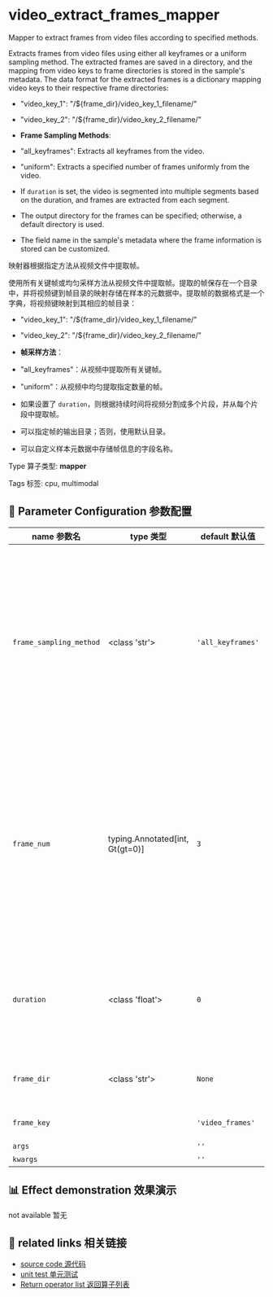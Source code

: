 # video_extract_frames_mapper

Mapper to extract frames from video files according to specified methods.

Extracts frames from video files using either all keyframes or a uniform sampling method. The extracted frames are saved in a directory, and the mapping from video keys to frame directories is stored in the sample's metadata. The data format for the extracted frames is a dictionary mapping video keys to their respective frame directories:
- "video_key_1": "/${frame_dir}/video_key_1_filename/"
- "video_key_2": "/${frame_dir}/video_key_2_filename/"

- **Frame Sampling Methods**:
- "all_keyframes": Extracts all keyframes from the video.
- "uniform": Extracts a specified number of frames uniformly from the video.
- If `duration` is set, the video is segmented into multiple segments based on the duration, and frames are extracted from each segment.
- The output directory for the frames can be specified; otherwise, a default directory is used.
- The field name in the sample's metadata where the frame information is stored can be customized.

映射器根据指定方法从视频文件中提取帧。

使用所有关键帧或均匀采样方法从视频文件中提取帧。提取的帧保存在一个目录中，并将视频键到帧目录的映射存储在样本的元数据中。提取帧的数据格式是一个字典，将视频键映射到其相应的帧目录：
- "video_key_1": "/${frame_dir}/video_key_1_filename/"
- "video_key_2": "/${frame_dir}/video_key_2_filename/"

- **帧采样方法**：
- "all_keyframes"：从视频中提取所有关键帧。
- "uniform"：从视频中均匀提取指定数量的帧。
- 如果设置了 `duration`，则根据持续时间将视频分割成多个片段，并从每个片段中提取帧。
- 可以指定帧的输出目录；否则，使用默认目录。
- 可以自定义样本元数据中存储帧信息的字段名称。

Type 算子类型: **mapper**

Tags 标签: cpu, multimodal

## 🔧 Parameter Configuration 参数配置
| name 参数名 | type 类型 | default 默认值 | desc 说明 |
|--------|------|--------|------|
| `frame_sampling_method` | <class 'str'> | `'all_keyframes'` | sampling method of extracting frame videos from the videos. Should be one of ["all_keyframes", "uniform"]. The former one extracts all key frames (the number of which depends on the duration of the video) and the latter one extract specified number of frames uniformly from the video. If "duration" > 0, frame_sampling_method acts on every segment. Default: "all_keyframes". |
| `frame_num` | typing.Annotated[int, Gt(gt=0)] | `3` | the number of frames to be extracted uniformly from the video. Only works when frame_sampling_method is "uniform". If it's 1, only the middle frame will be extracted. If it's 2, only the first and the last frames will be extracted. If it's larger than 2, in addition to the first and the last frames, other frames will be extracted uniformly within the video duration. If "duration" > 0, frame_num is the number of frames per segment. |
| `duration` | <class 'float'> | `0` | The duration of each segment in seconds. If 0, frames are extracted from the entire video. If duration > 0, the video is segmented into multiple segments based on duration, and frames are extracted from each segment. |
| `frame_dir` | <class 'str'> | `None` | Output directory to save extracted frames. If None, a default directory based on the video file path is used. |
| `frame_key` |  | `'video_frames'` | The name of field to save generated frames info. |
| `args` |  | `''` | extra args |
| `kwargs` |  | `''` | extra args |

## 📊 Effect demonstration 效果演示
not available 暂无

## 🔗 related links 相关链接
- [source code 源代码](../../../data_juicer/ops/mapper/video_extract_frames_mapper.py)
- [unit test 单元测试](../../../tests/ops/mapper/test_video_extract_frames_mapper.py)
- [Return operator list 返回算子列表](../../Operators.md)